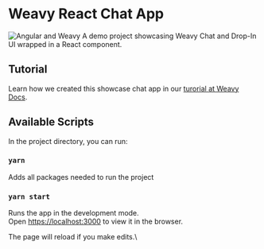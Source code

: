 # Weavy React Chat App
![Angular and Weavy](https://www.weavy.com/hs-fs/hubfs/react+weavy.jpg?width=2309&name=react+weavy.jpg)
A demo project showcasing Weavy Chat and Drop-In UI wrapped in a React component.

## Tutorial
Learn how we created this showcase chat app in our [turorial at Weavy Docs](https://www.weavy.com/docs/chat/react/introduction).

## Available Scripts
In the project directory, you can run:

### `yarn`

Adds all packages needed to run the project

### `yarn start`

Runs the app in the development mode.\
Open [https://localhost:3000](https://localhost:3000) to view it in the browser.

The page will reload if you make edits.\


